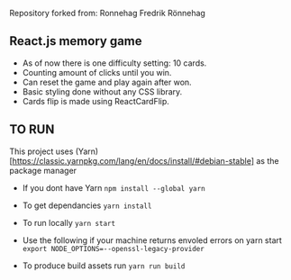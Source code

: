 Repository forked from: 
Ronnehag Fredrik Rönnehag

## React.js memory game

- As of now there is one difficulty setting: 10 cards.
- Counting amount of clicks until you win.
- Can reset the game and play again after won.
- Basic styling done without any CSS library.
- Cards flip is made using ReactCardFlip.

## TO RUN

This project uses (Yarn)[https://classic.yarnpkg.com/lang/en/docs/install/#debian-stable] as the package manager

- If you dont have Yarn
  `npm install --global yarn`

- To get dependancies
  `yarn install`

- To run locally
  `yarn start`

- Use the following if your machine returns envoled errors on yarn start
  `export NODE_OPTIONS=--openssl-legacy-provider`

- To produce build assets run
  `yarn run build`
